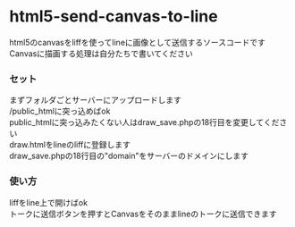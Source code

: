 # html5-send-canvas-to-line
html5のcanvasをliffを使ってlineに画像として送信するソースコードです<br>
Canvasに描画する処理は自分たちで書いてください<br>
### セット
まずフォルダごとサーバーにアップロードします<br>
/public_htmlに突っ込めばok<br>
public_htmlに突っ込みたくない人はdraw_save.phpの18行目を変更してください<br>
draw.htmlをlineのliffに登録します<br>
draw_save.phpの18行目の"domain"をサーバーのドメインにします
### 使い方
liffをline上で開けばok<br>
トークに送信ボタンを押すとCanvasをそのままlineのトークに送信できます
